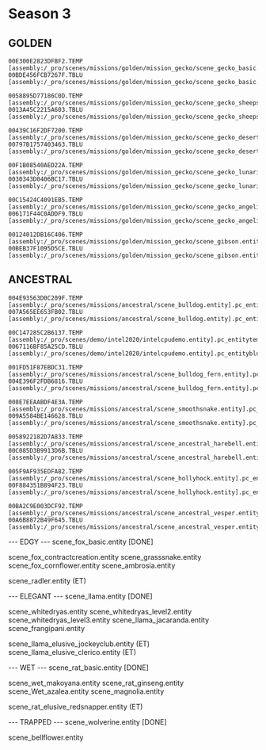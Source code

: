 # Season 3

## GOLDEN

```
00E300E2823DFBF2.TEMP [assembly:/_pro/scenes/missions/golden/mission_gecko/scene_gecko_basic.entity].pc_entitytemplate
00BDE456FCB7267F.TBLU [assembly:/_pro/scenes/missions/golden/mission_gecko/scene_gecko_basic.entity].pc_entityblueprint

0058895D77186C0D.TEMP [assembly:/_pro/scenes/missions/golden/mission_gecko/scene_gecko_sheepsorrel.entity].pc_entitytemplate
0013A45C2215A603.TBLU [assembly:/_pro/scenes/missions/golden/mission_gecko/scene_gecko_sheepsorrel.entity].pc_entityblueprint

00439C16F2DF7200.TEMP [assembly:/_pro/scenes/missions/golden/mission_gecko/scene_gecko_desertrose.entity].pc_entitytemplate
00797B1757403463.TBLU [assembly:/_pro/scenes/missions/golden/mission_gecko/scene_gecko_desertrose.entity].pc_entityblueprint

00F1B08540AED22A.TEMP [assembly:/_pro/scenes/missions/golden/mission_gecko/scene_gecko_lunaria.entity].pc_entitytemplate
0030343D0406BC17.TBLU [assembly:/_pro/scenes/missions/golden/mission_gecko/scene_gecko_lunaria.entity].pc_entityblueprint

00C15424C4091EB5.TEMP [assembly:/_pro/scenes/missions/golden/mission_gecko/scene_gecko_angelica.entity].pc_entitytemplate
006171F44C0ADDF9.TBLU [assembly:/_pro/scenes/missions/golden/mission_gecko/scene_gecko_angelica.entity].pc_entityblueprint

00124012DB16C406.TEMP [assembly:/_pro/scenes/missions/golden/mission_gecko/scene_gibson.entity].pc_entitytemplate
00BEB37F1095D5CE.TBLU [assembly:/_pro/scenes/missions/golden/mission_gecko/scene_gibson.entity].pc_entityblueprint
```

## ANCESTRAL

```
004E93563D0C209F.TEMP [assembly:/_pro/scenes/missions/ancestral/scene_bulldog.entity].pc_entitytemplate
007A565EE653FB02.TBLU [assembly:/_pro/scenes/missions/ancestral/scene_bulldog.entity].pc_entityblueprint

00C147285C2B6137.TEMP [assembly:/_pro/scenes/demo/intel2020/intelcpudemo.entity].pc_entitytemplate
0067116BF85A25CD.TBLU [assembly:/_pro/scenes/demo/intel2020/intelcpudemo.entity].pc_entityblueprint

001FD51F87EBDC31.TEMP [assembly:/_pro/scenes/missions/ancestral/scene_bulldog_fern.entity].pc_entitytemplate
004E396F2FDB6816.TBLU [assembly:/_pro/scenes/missions/ancestral/scene_bulldog_fern.entity].pc_entityblueprint

008E7EEAABDF4E3A.TEMP [assembly:/_pro/scenes/missions/ancestral/scene_smoothsnake.entity].pc_entitytemplate
009A5584BE146628.TBLU [assembly:/_pro/scenes/missions/ancestral/scene_smoothsnake.entity].pc_entityblueprint

0058922182D7A833.TEMP [assembly:/_pro/scenes/missions/ancestral/scene_ancestral_harebell.entity].pc_entitytemplate
00C085D3B9913D6B.TBLU [assembly:/_pro/scenes/missions/ancestral/scene_ancestral_harebell.entity].pc_entityblueprint

005F9AF935EDFA82.TEMP [assembly:/_pro/scenes/missions/ancestral/scene_hollyhock.entity].pc_entitytemplate
00F884351B894F23.TBLU [assembly:/_pro/scenes/missions/ancestral/scene_hollyhock.entity].pc_entityblueprint

00BA2C9E003DCF92.TEMP [assembly:/_pro/scenes/missions/ancestral/scene_ancestral_vesper.entity].pc_entitytemplate
00A6B8872B49F645.TBLU [assembly:/_pro/scenes/missions/ancestral/scene_ancestral_vesper.entity].pc_entityblueprint
```

--- EDGY ---
scene_fox_basic.entity [DONE]

scene_fox_contractcreation.entity
scene_grasssnake.entity
scene_fox_cornflower.entity
scene_ambrosia.entity

scene_radler.entity (ET)

--- ELEGANT ---
scene_llama.entity [DONE]

scene_whitedryas.entity
scene_whitedryas_level2.entity
scene_whitedryas_level3.entity
scene_llama_jacaranda.entity
scene_frangipani.entity

scene_llama_elusive_jockeyclub.entity (ET)
scene_llama_elusive_clerico.entity (ET)

--- WET ---
scene_rat_basic.entity [DONE]

scene_wet_makoyana.entity
scene_rat_ginseng.entity
scene_Wet_azalea.entity
scene_magnolia.entity

scene_rat_elusive_redsnapper.entity (ET)

--- TRAPPED ---
scene_wolverine.entity [DONE]

scene_bellflower.entity